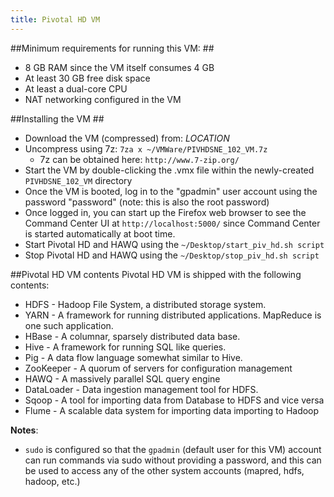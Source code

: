 ```yaml
---
title: Pivotal HD VM
---
```



##Minimum requirements for running this VM: ##

* 8 GB RAM since the VM itself consumes 4 GB
* At least 30 GB free disk space
* At least a dual-core CPU
* NAT networking configured in the VM

##Installing the VM ##

*	Download the VM (compressed) from: _LOCATION_
* 	Uncompress using 7z: `7za x ~/VMWare/PIVHDSNE_102_VM.7z`
    *	7z can be obtained here: `http://www.7-zip.org/`
*	Start the VM by double-clicking the .vmx file within the newly-created `PIVHDSNE_102_VM` directory
*	Once the VM is booted, log in to the "gpadmin" user account using the password "password" (note: this is also the root password)
*	Once logged in, you can start up the Firefox web browser to see the Command Center UI at `http://localhost:5000/` since Command Center is started automatically at boot time.
*	Start Pivotal HD and HAWQ using the `~/Desktop/start_piv_hd.sh script`
*	Stop Pivotal HD and HAWQ using the `~/Desktop/stop_piv_hd.sh script`

##Pivotal HD VM contents
Pivotal HD VM is shipped with the following contents:

* HDFS - Hadoop File System, a distributed storage system.
* YARN - A framework for running distributed applications. MapReduce is one such application.
* HBase - A columnar, sparsely distributed data base.
* Hive - A framework for running SQL like queries.
* Pig - A data flow language somewhat similar to Hive.
* ZooKeeper - A quorum of servers for configuration management
* HAWQ - A massively parallel SQL query engine
* DataLoader - Data ingestion management tool for HDFS.
* Sqoop - A tool for importing data from Database to HDFS and vice versa
* Flume - A scalable data system for importing data importing to Hadoop

__Notes__:
* 	`sudo` is configured so that the `gpadmin` (default user for this VM) account can run commands via sudo without providing a password, and this can be used to access any of the other system accounts
  (mapred, hdfs, hadoop, etc.)
